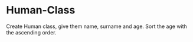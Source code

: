# Human-Class
Create Human class, give them name, surname and age. Sort the age with the ascending order.
